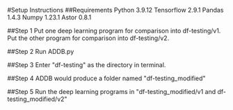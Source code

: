 #Setup Instructions
##Requirements
Python 3.9.12
Tensorflow 2.9.1
Pandas 1.4.3
Numpy 1.23.1
Astor 0.8.1

##Step 1
Put one deep learning program for comparison into df-testing/v1.
Put the other program for comparison into df-testing/v2.

##Step 2
Run ADDB.py

##Step 3
Enter "df-testing" as the directory in terminal.

##Step 4
ADDB would produce a folder named "df-testing_modified"

##Step 5
Run the deep learning programs in "df-testing_modified/v1 and df-testing_modified/v2"

